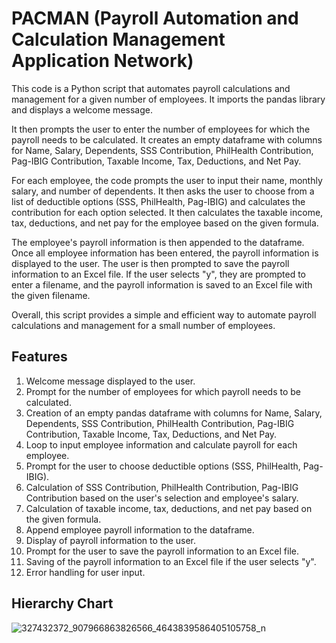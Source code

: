 # PACMAN (Payroll Automation and Calculation Management Application Network)

This code is a Python script that automates payroll calculations and management for a given number of employees. It imports the pandas library and displays a welcome message.

It then prompts the user to enter the number of employees for which the payroll needs to be calculated. It creates an empty dataframe with columns for Name, Salary, Dependents, SSS Contribution, PhilHealth Contribution, Pag-IBIG Contribution, Taxable Income, Tax, Deductions, and Net Pay.

For each employee, the code prompts the user to input their name, monthly salary, and number of dependents. It then asks the user to choose from a list of deductible options (SSS, PhilHealth, Pag-IBIG) and calculates the contribution for each option selected. It then calculates the taxable income, tax, deductions, and net pay for the employee based on the given formula.

The employee's payroll information is then appended to the dataframe. Once all employee information has been entered, the payroll information is displayed to the user. The user is then prompted to save the payroll information to an Excel file. If the user selects "y", they are prompted to enter a filename, and the payroll information is saved to an Excel file with the given filename.

Overall, this script provides a simple and efficient way to automate payroll calculations and management for a small number of employees.


## Features
1. Welcome message displayed to the user.
2. Prompt for the number of employees for which payroll needs to be calculated.
3. Creation of an empty pandas dataframe with columns for Name, Salary, Dependents, SSS Contribution, PhilHealth Contribution, Pag-IBIG Contribution, Taxable Income,      Tax, Deductions, and Net Pay.
4. Loop to input employee information and calculate payroll for each employee.
5. Prompt for the user to choose deductible options (SSS, PhilHealth, Pag-IBIG).
6. Calculation of SSS Contribution, PhilHealth Contribution, Pag-IBIG Contribution based on the user's selection and employee's salary.
7. Calculation of taxable income, tax, deductions, and net pay based on the given formula.
8. Append employee payroll information to the dataframe.
9. Display of payroll information to the user.
10. Prompt for the user to save the payroll information to an Excel file.
11. Saving of the payroll information to an Excel file if the user selects "y".
12. Error handling for user input.

## Hierarchy Chart
![327432372_907966863826566_4643839586405105758_n](https://user-images.githubusercontent.com/127076390/232178734-378b71d4-d64f-454c-8995-3bed2e2444eb.png)

